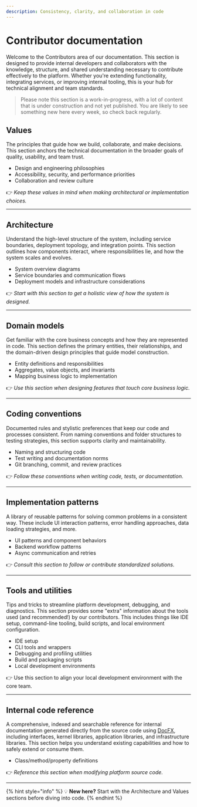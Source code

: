 ```yaml
---
description: Consistency, clarity, and collaboration in code
---
```


# Contributor documentation

Welcome to the Contributors area of our documentation. This section is designed to provide internal developers and collaborators with the knowledge, structure, and shared understanding necessary to contribute effectively to the platform. Whether you're extending functionality, integrating services, or improving internal tooling, this is your hub for technical alignment and team standards.

> Please note this section is a work-in-progress, with a lot of content that is under construction and not yet published. You are likely to see something new here every week, so check back regularly.

## Values

The principles that guide how we build, collaborate, and make decisions. This section anchors the technical documentation in the broader goals of quality, usability, and team trust.

* Design and engineering philosophies
* Accessibility, security, and performance priorities
* Collaboration and review culture

👉 _Keep these values in mind when making architectural or implementation choices._

***

## Architecture

Understand the high-level structure of the system, including service boundaries, deployment topology, and integration points. This section outlines how components interact, where responsibilities lie, and how the system scales and evolves.

* System overview diagrams
* Service boundaries and communication flows
* Deployment models and infrastructure considerations

👉 _Start with this section to get a holistic view of how the system is designed._

***

## Domain models

Get familiar with the core business concepts and how they are represented in code. This section defines the primary entities, their relationships, and the domain-driven design principles that guide model construction.

* Entity definitions and responsibilities
* Aggregates, value objects, and invariants
* Mapping business logic to implementation

👉 _Use this section when designing features that touch core business logic._

***

## Coding conventions

Documented rules and stylistic preferences that keep our code and processes consistent. From naming conventions and folder structures to testing strategies, this section supports clarity and maintainability.

* Naming and structuring code
* Test writing and documentation norms
* Git branching, commit, and review practices

👉 _Follow these conventions when writing code, tests, or documentation._

***

## Implementation patterns

A library of reusable patterns for solving common problems in a consistent way. These include UI interaction patterns, error handling approaches, data loading strategies, and more.

* UI patterns and component behaviors
* Backend workflow patterns
* Async communication and retries

👉 _Consult this section to follow or contribute standardized solutions._

***

## Tools and utilities

Tips and tricks to streamline platform development, debugging, and diagnostics. This section provides some "extra" information about the tools used (and recommended!) by our contributors. This includes things like IDE setup, command-line tooling, build scripts, and local environment configuration.

* IDE setup
* CLI tools and wrappers
* Debugging and profiling utilities
* Build and packaging scripts
* Local development environments

👉 Use this section to align your local development environment with the core team.

***

## Internal code reference

A comprehensive, indexed and searchable reference for internal documentation generated directly from the source code using [DocFX](https://dotnet.github.io/docfx/), including interfaces, kernel libraries, application libraries, and infrastructure libraries. This section helps you understand existing capabilities and how to safely extend or consume them.

* Class/method/property definitions

👉 _Reference this section when modifying platform source code._

***

{% hint style="info" %}
💡 **New here?** Start with the Architecture and Values sections before diving into code.
{% endhint %}

